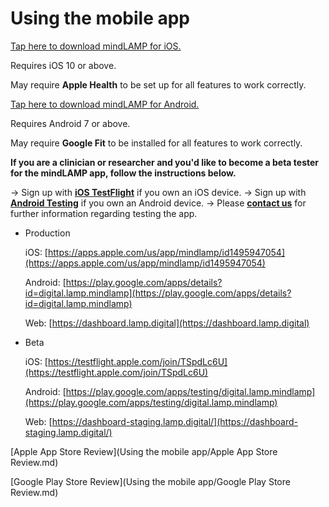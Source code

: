 # Using the mobile app

[Tap here to download mindLAMP for iOS.](https://itunes.apple.com/us/app/mind-lamp/id1322877070?mt=8)

Requires iOS 10 or above.

May require **Apple Health** to be set up for all features to work correctly.

[Tap here to download mindLAMP for Android.](https://play.google.com/store/apps/details?id=com.lp.lamp&hl=en_US)

Requires Android 7 or above. 

May require **Google Fit** to be installed for all features to work correctly.

**If you are a clinician or researcher and you'd like to become a beta tester for the mindLAMP app, follow the instructions below.**

→ Sign up with [**iOS TestFlight**](https://testflight.apple.com/join/dgWkmOzg) if you own an iOS device. 
→ Sign up with **[Android Testing](https://play.google.com/apps/testing/com.lp.lamp)** if you own an Android device.
→ Please **[contact us](mailto:avaidyam@bidmc.harvard.edu)** for further information regarding testing the app.

- Production

    iOS: [https://apps.apple.com/us/app/mindlamp/id1495947054](https://apps.apple.com/us/app/mindlamp/id1495947054)

    Android: [https://play.google.com/apps/details?id=digital.lamp.mindlamp](https://play.google.com/apps/details?id=digital.lamp.mindlamp)

    Web: [https://dashboard.lamp.digital](https://dashboard.lamp.digital)

- Beta

    iOS: [https://testflight.apple.com/join/TSpdLc6U](https://testflight.apple.com/join/TSpdLc6U)

    Android: [https://play.google.com/apps/testing/digital.lamp.mindlamp](https://play.google.com/apps/testing/digital.lamp.mindlamp)

    Web: [https://dashboard-staging.lamp.digital/](https://dashboard-staging.lamp.digital/) 

[Apple App Store Review](Using the mobile app/Apple App Store Review.md)

[Google Play Store Review](Using the mobile app/Google Play Store Review.md)